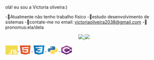 olá! eu sou a Victoria oliveira:)

-📴Atualmente não tenho trabalho físico
-💭estudo desenvolvimento de sistemas
-📧contate-me no email: victoriaoliveira2038@gmail.com
-🗿pronomus:ela/dela

<div align="center">
  <a href="https://github.com/victoriaDeOliveira">
  <img height="180em" src="https://github-readme-stats.vercel.app/api?username=victoriaDeOliveira&show_icons=true&theme=dracula&include_all_commits=true&count_private=true"/>
  <img height="180em" src="https://github-readme-stats.vercel.app/api/top-langs/?username=rafaballerini&layout=compact&langs_count=7&theme=dracula"/>
    
</div>
  
  <div style="display: inline_block"><br>
  <img align="center" alt="Rafa-Js" height="30" width="40" src="https://raw.githubusercontent.com/devicons/devicon/master/icons/javascript/javascript-plain.svg">
  <img align="center" alt="Rafa-HTML" height="30" width="40" src="https://raw.githubusercontent.com/devicons/devicon/master/icons/html5/html5-original.svg">
  <img align="center" alt="Rafa-CSS" height="30" width="40" src="https://raw.githubusercontent.com/devicons/devicon/master/icons/css3/css3-original.svg">
  <img align="center" alt="Rafa-Python" height="30" width="40" src="https://raw.githubusercontent.com/devicons/devicon/master/icons/python/python-original.svg">
  <img align="center" alt="Rafa-Csharp" height="30" width="40" src="https://raw.githubusercontent.com/devicons/devicon/master/icons/csharp/csharp-original.svg">
  <img align="right" alt ="Unidade de USB(E:)" src ="![Captura de tela 2022-03-25 165646](https://user-images.githubusercontent.com/98616949/160194066-6fd404b2-b407-4496-bae6-8555aa0da13f.gif)

</div>
